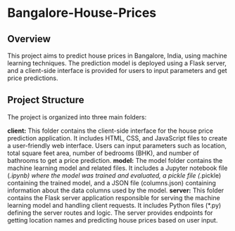 # Bangalore-House-Prices

## Overview

This project aims to predict house prices in Bangalore, India, using machine learning techniques. The prediction model is deployed using a Flask server, and a client-side interface is provided for users to input parameters and get price predictions.

## Project Structure

The project is organized into three main folders:

**client:** This folder contains the client-side interface for the house price prediction application. It includes HTML, CSS, and JavaScript files to create a user-friendly web interface. Users can input parameters such as location, total square feet area, number of bedrooms (BHK), and number of bathrooms to get a price prediction.
**model:** The model folder contains the machine learning model and related files. It includes a Jupyter notebook file (*.ipynb) where the model was trained and evaluated, a pickle file (*.pickle) containing the trained model, and a JSON file (columns.json) containing information about the data columns used by the model.
**server:** This folder contains the Flask server application responsible for serving the machine learning model and handling client requests. It includes Python files (*.py) defining the server routes and logic. The server provides endpoints for getting location names and predicting house prices based on user input.

